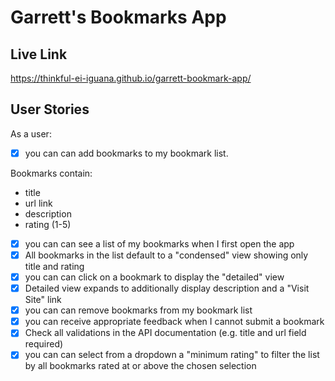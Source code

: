 # Garrett's Bookmarks App

## Live Link
https://thinkful-ei-iguana.github.io/garrett-bookmark-app/
## User Stories
As a user:
- [x] you can can add bookmarks to my bookmark list. 

Bookmarks contain:
  - title
  - url link
  - description
  - rating (1-5)
  - [x] you can can see a list of my bookmarks when I first open the app
  - [x] All bookmarks in the list default to a "condensed" view showing only title and rating
  - [x] you can can click on a bookmark to display the "detailed" view
  - [x] Detailed view expands to additionally display description and a "Visit Site" link
  - [x] you can can remove bookmarks from my bookmark list
  - [x] you can receive appropriate feedback when I cannot submit a bookmark
  - [x] Check all validations in the API documentation (e.g. title and url field required)
  - [x] you can can select from a dropdown a "minimum rating" to filter the list by all bookmarks rated at or above the chosen selection